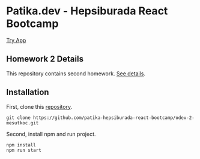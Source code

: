 # Patika.dev - Hepsiburada React Bootcamp

[Try App](https://musing-wozniak-136c6a.netlify.app)
## Homework 2 Details

This repository contains second homework. [See details](https://github.com/patika-hepsiburada-react-bootcamp/odevler/tree/main/odev2).
## Installation

First, clone this [repository](https://github.com/patika-hepsiburada-react-bootcamp/odev-2-mesutkoc.git).

`git clone https://github.com/patika-hepsiburada-react-bootcamp/odev-2-mesutkoc.git`

Second, install npm and run project.

```
npm install
npm run start
```
